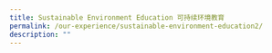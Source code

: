```yaml
---
title: Sustainable Environment Education 可持续环境教育
permalink: /our-experience/sustainable-environment-education2/
description: ""
---
```

